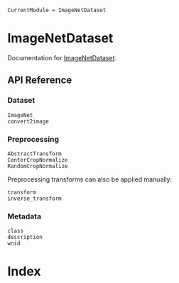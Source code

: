 ```@meta
CurrentModule = ImageNetDataset
```

# ImageNetDataset

Documentation for [ImageNetDataset](https://github.com/adrhill/ImageNetDataset.jl).

## API Reference
### Dataset
```@docs
ImageNet
convert2image
```

### Preprocessing
```@docs
AbstractTransform
CenterCropNormalize
RandomCropNormalize
```

Preprocessing transforms can also be applied manually:
```@docs
transform
inverse_transform
```

### Metadata
```@docs
class
description
wnid
```

# Index
```@index
```
